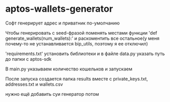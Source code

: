 # aptos-wallets-generator

Софт генерирует адрес и приватник по-умолчанию

Чтобы генерировать с seed-фразой поменять местами функции 'def generate_wallets(num_wallets):' и раскоментить все остальное(у меня почему-то не устанавливается bip_utils, поэтому я ее отключил)

'requirements.txt' установить библиотеки и в файле data.py указать путь до папки с aptos-sdk

В main.py указываем количество кошельков и запускаем

После запуска создается папка results вместе с private_keys.txt, addresses.txt и wallets.csv

нужно ещё добавить суи генератор потом
